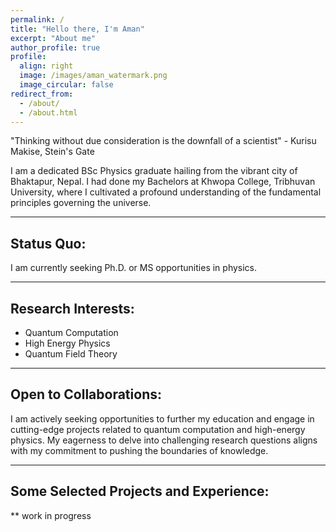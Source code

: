 ```yaml
---
permalink: /
title: "Hello there, I'm Aman"
excerpt: "About me"
author_profile: true
profile:
  align: right
  image: /images/aman_watermark.png
  image_circular: false 
redirect_from: 
  - /about/
  - /about.html
---
```


"Thinking without due consideration is the downfall of a scientist" - Kurisu Makise, Stein's Gate 


I am a dedicated BSc Physics graduate hailing from the vibrant city of Bhaktapur, Nepal. I had done my Bachelors at Khwopa College, Tribhuvan University, where I cultivated a profound understanding of the fundamental principles governing the universe.


-----
## Status Quo:
I am currently seeking Ph.D. or MS opportunities in physics.

-----
## Research Interests:
- Quantum Computation
- High Energy Physics
- Quantum Field Theory

-----
## Open to Collaborations:
I am actively seeking opportunities to further my education and engage in cutting-edge projects related to quantum computation and high-energy physics. My eagerness to delve into challenging research questions aligns with my commitment to pushing the boundaries of knowledge.

-----
## Some Selected Projects and Experience:
** work in progress
